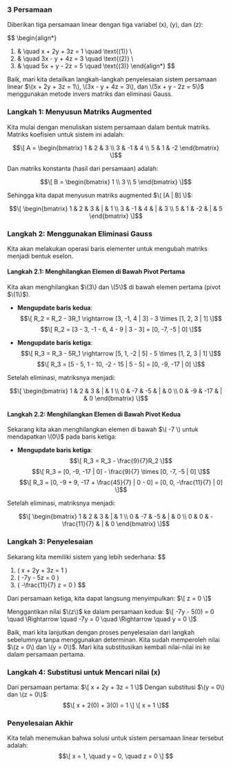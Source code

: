 ### 3 Persamaan

Diberikan tiga persamaan linear dengan tiga variabel (x), (y), dan (z):

$$
\begin{align*}
1. & \quad x + 2y + 3z = 1 \quad \text{(1)} \\
2. & \quad 3x - y + 4z = 3 \quad \text{(2)} \\
3. & \quad 5x + y - 2z = 5 \quad \text{(3)}
\end{align*}
$$

Baik, mari kita detailkan langkah-langkah penyelesaian sistem persamaan linear $\(x + 2y + 3z = 1\), \(3x - y + 4z = 3\), dan \(5x + y - 2z = 5\)$ menggunakan metode invers matriks dan eliminasi Gauss.

### Langkah 1: Menyusun Matriks Augmented
Kita mulai dengan menuliskan sistem persamaan dalam bentuk matriks. Matriks koefisien untuk sistem ini adalah:

$$\[
A = \begin{bmatrix}
1 & 2 & 3 \\
3 & -1 & 4 \\
5 & 1 & -2
\end{bmatrix}
\]$$

Dan matriks konstanta (hasil dari persamaan) adalah:

$$\[
B = \begin{bmatrix}
1 \\
3 \\
5
\end{bmatrix}
\]$$

Sehingga kita dapat menyusun matriks augmented $\( [A | B] \)$:

$$\[
\begin{bmatrix}
1 & 2 & 3 & | & 1 \\
3 & -1 & 4 & | & 3 \\
5 & 1 & -2 & | & 5
\end{bmatrix}
\]$$

### Langkah 2: Menggunakan Eliminasi Gauss
Kita akan melakukan operasi baris elementer untuk mengubah matriks menjadi bentuk eselon.

#### Langkah 2.1: Menghilangkan Elemen di Bawah Pivot Pertama
Kita akan menghilangkan $\(3\) dan \(5\)$ di bawah elemen pertama (pivot $\(1\)$).

- **Mengupdate baris kedua**:
$$\[
R_2 = R_2 - 3R_1 \rightarrow [3, -1, 4 | 3] - 3 \times [1, 2, 3 | 1] 
\]$$
$$\[
R_2 = [3 - 3, -1 - 6, 4 - 9 | 3 - 3] = [0, -7, -5 | 0]
\]$$

- **Mengupdate baris ketiga**:
$$\[
R_3 = R_3 - 5R_1 \rightarrow [5, 1, -2 | 5] - 5 \times [1, 2, 3 | 1]
\]$$
$$\[
R_3 = [5 - 5, 1 - 10, -2 - 15 | 5 - 5] = [0, -9, -17 | 0]
\]$$

Setelah eliminasi, matriksnya menjadi:

$$\[
\begin{bmatrix}
1 & 2 & 3 & | & 1 \\
0 & -7 & -5 & | & 0 \\
0 & -9 & -17 & | & 0
\end{bmatrix}
\]$$

#### Langkah 2.2: Menghilangkan Elemen di Bawah Pivot Kedua
Sekarang kita akan menghilangkan elemen di bawah $\( -7 \) untuk mendapatkan \(0\)$ pada baris ketiga:

- **Mengupdate baris ketiga**:
$$\[
R_3 = R_3 - \frac{9}{7}R_2 
\]$$
$$\[
R_3 = [0, -9, -17 | 0] - \frac{9}{7} \times [0, -7, -5 | 0]
\]$$
$$\[
R_3 = [0, -9 + 9, -17 + \frac{45}{7} | 0 - 0] = [0, 0, -\frac{11}{7} | 0]
\]$$

Setelah eliminasi, matriksnya menjadi:

$$\[
\begin{bmatrix}
1 & 2 & 3 & | & 1 \\
0 & -7 & -5 & | & 0 \\
0 & 0 & -\frac{11}{7} & | & 0
\end{bmatrix}
\]$$

### Langkah 3: Penyelesaian
Sekarang kita memiliki sistem yang lebih sederhana:
$$
1. \( x + 2y + 3z = 1 \)
2. \( -7y - 5z = 0 \)
3. \( -\frac{11}{7} z = 0 \)
$$

Dari persamaan ketiga, kita dapat langsung menyimpulkan:
$\[
z = 0
\]$

Menggantikan nilai $\(z\)$ ke dalam persamaan kedua:
$\[
-7y - 5(0) = 0 \quad \Rightarrow \quad -7y = 0 \quad \Rightarrow \quad y = 0
\]$

Baik, mari kita lanjutkan dengan proses penyelesaian dari langkah sebelumnya tanpa menggunakan determinan. Kita sudah memperoleh nilai $\(z = 0\) dan \(y = 0\)$. Mari kita substitusikan kembali nilai-nilai ini ke dalam persamaan pertama.

### Langkah 4: Substitusi untuk Mencari nilai \(x\)

Dari persamaan pertama:
$\[
x + 2y + 3z = 1
\]$
Dengan substitusi $\(y = 0\) dan \(z = 0\)$:
$$\[
x + 2(0) + 3(0) = 1
\]
\[
x = 1
\]$$

### Penyelesaian Akhir
Kita telah menemukan bahwa solusi untuk sistem persamaan linear tersebut adalah:
$$\[
x = 1, \quad y = 0, \quad z = 0
\]
$$
